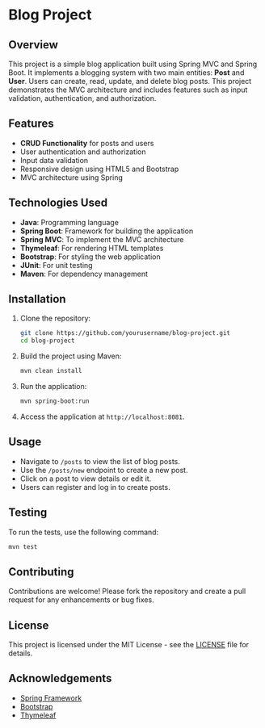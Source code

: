 # Blog Project

## Overview

This project is a simple blog application built using Spring MVC and Spring Boot. It implements a blogging system with two main entities: **Post** and **User**. Users can create, read, update, and delete blog posts. This project demonstrates the MVC architecture and includes features such as input validation, authentication, and authorization.

## Features

- **CRUD Functionality** for posts and users
- User authentication and authorization
- Input data validation
- Responsive design using HTML5 and Bootstrap
- MVC architecture using Spring

## Technologies Used

- **Java**: Programming language
- **Spring Boot**: Framework for building the application
- **Spring MVC**: To implement the MVC architecture
- **Thymeleaf**: For rendering HTML templates
- **Bootstrap**: For styling the web application
- **JUnit**: For unit testing
- **Maven**: For dependency management

## Installation

1. Clone the repository:
   ```bash
   git clone https://github.com/yourusername/blog-project.git
   cd blog-project
   ```

2. Build the project using Maven:
   ```bash
   mvn clean install
   ```

3. Run the application:
   ```bash
   mvn spring-boot:run
   ```

4. Access the application at `http://localhost:8081`.

## Usage

- Navigate to `/posts` to view the list of blog posts.
- Use the `/posts/new` endpoint to create a new post.
- Click on a post to view details or edit it.
- Users can register and log in to create posts.

## Testing

To run the tests, use the following command:
```bash
mvn test
```

## Contributing

Contributions are welcome! Please fork the repository and create a pull request for any enhancements or bug fixes.

## License

This project is licensed under the MIT License - see the [LICENSE](LICENSE) file for details.

## Acknowledgements

- [Spring Framework](https://spring.io/)
- [Bootstrap](https://getbootstrap.com/)
- [Thymeleaf](https://www.thymeleaf.org/)
